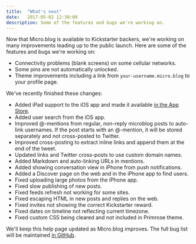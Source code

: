 ```yaml
---
title:  "What's next"
date:   2017-05-02 12:30:00
description: Some of the features and bugs we're working on.
---
```


Now that Micro.blog is available to Kickstarter backers, we're working on many improvements leading up to the public launch. Here are some of the features and bugs we're working on:

* Connectivity problems (blank screens) on some cellular networks.
* Some pins are not automatically unlocked.
* Theme improvements including a link from `your-username.micro.blog` to your profile page.

We've recently finished these changes:

* Added iPad support to the iOS app and made it available [in the App Store](https://itunes.apple.com/us/app/micro-blog/id1253201335?ls=1&mt=8).
* Added user search from the iOS app.
* Improved @-mentions from regular, non-reply microblog posts to auto-link usernames. If the post starts with an @-mention, it will be stored separately and not cross-posted to Twitter.
* Improved cross-posting to extract inline links and append them at the end of the tweet.
* Updated links and Twitter cross-posts to use custom domain names.
* Added Markdown and auto-linking URLs in mentions.
* Added showing conversation view in iPhone from push notifications.
* Added a Discover page on the web and in the iPhone app to find users.
* Fixed uploading large photos from the iPhone app.
* Fixed slow publishing of new posts.
* Fixed feeds refresh not working for some sites.
* Fixed escaping HTML in new posts and replies on the web.
* Fixed invites not showing the correct Kickstarter reward.
* Fixed dates on timeline not reflecting current timezone.
* Fixed custom CSS being cleared and not included in Primrose theme.

We'll keep this help page updated as Micro.blog improves. The full bug list will be maintained [in GitHub](https://github.com/microdotblog/issues/issues).